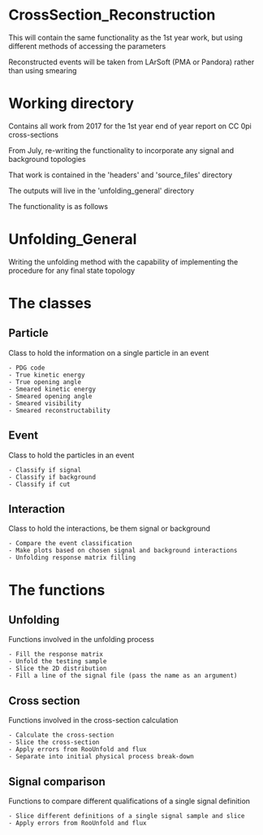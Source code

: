 # CrossSection_Reconstruction
This will contain the same functionality as the 1st year work, but using different methods of accessing the parameters

Reconstructed events will be taken from LArSoft (PMA or Pandora) rather than using smearing

# Working directory
Contains all work from 2017 for the 1st year end of year report on CC 0pi cross-sections

From July, re-writing the functionality to incorporate any signal and background topologies

That work is contained in the 'headers' and 'source_files' directory

The outputs will live in the 'unfolding_general' directory


The functionality is as follows

# Unfolding_General
Writing the unfolding method with the capability of implementing the procedure for any final state topology

# The classes
## Particle
Class to hold the information on a single particle in an event
    
    - PDG code
    - True kinetic energy
    - True opening angle
    - Smeared kinetic energy
    - Smeared opening angle
    - Smeared visibility
    - Smeared reconstructability

## Event
Class to hold the particles in an event
    
    - Classify if signal
    - Classify if background
    - Classify if cut

## Interaction
Class to hold the interactions, be them signal or background
    
    - Compare the event classification
    - Make plots based on chosen signal and background interactions
    - Unfolding response matrix filling

# The functions
## Unfolding
Functions involved in the unfolding process
    
    - Fill the response matrix
    - Unfold the testing sample
    - Slice the 2D distribution
    - Fill a line of the signal file (pass the name as an argument)

## Cross section
Functions involved in the cross-section calculation
    
    - Calculate the cross-section 
    - Slice the cross-section
    - Apply errors from RooUnfold and flux
    - Separate into initial physical process break-down

## Signal comparison
Functions to compare different qualifications of a single signal definition
    
    - Slice different definitions of a single signal sample and slice
    - Apply errors from RooUnfold and flux 
